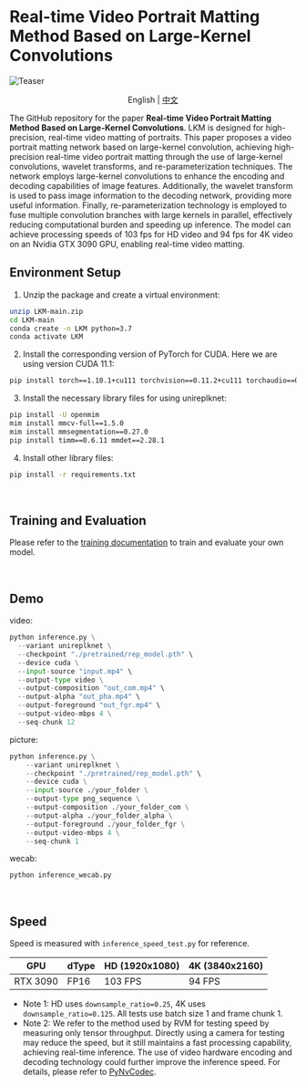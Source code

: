 # **Real-time Video Portrait Matting Method Based on Large-Kernel Convolutions**

![Teaser](/documentation/image/teaser.gif)

<p align="center">English | <a href="README_zh_Hans.md">中文</a></p>

The GitHub repository for the paper **Real-time Video Portrait Matting Method Based on Large-Kernel Convolutions**. LKM is designed for high-precision, real-time video matting of portraits. This paper proposes a video portrait matting network based on large-kernel convolution, achieving high-precision real-time video portrait matting through the use of large-kernel convolutions, wavelet transforms, and re-parameterization techniques. The network employs large-kernel convolutions to enhance the encoding and decoding capabilities of image features. Additionally, the wavelet transform is used to pass image information to the decoding network, providing more useful information. Finally, re-parameterization technology is employed to fuse multiple convolution branches with large kernels in parallel, effectively reducing computational burden and speeding up inference. The model can achieve processing speeds of 103 fps for HD video and 94 fps for 4K video on an Nvidia GTX 3090 GPU, enabling real-time video matting.
<br>


## Environment Setup

1. Unzip the package and create a virtual environment:
```sh
unzip LKM-main.zip
cd LKM-main
conda create -n LKM python=3.7
conda activate LKM
```

2. Install the corresponding version of PyTorch for CUDA. Here we are using version CUDA 11.1:

```sh
pip install torch==1.10.1+cu111 torchvision==0.11.2+cu111 torchaudio==0.10.1 -f https://download.pytorch.org/whl/cu111/torch_stable.html
```

3. Install the necessary library files for using unireplknet:

```sh
pip install -U openmim
mim install mmcv-full==1.5.0
mim install mmsegmentation==0.27.0
pip install timm==0.6.11 mmdet==2.28.1
```

4. Install other library files:
```sh
pip install -r requirements.txt
```

<br>

## Training and Evaluation

Please refer to the [training documentation](documentation/training.md) to train and evaluate your own model.

<br>

## Demo

video:

```python
python inference.py \
  --variant unireplknet \
  --checkpoint "./pretrained/rep_model.pth" \
  --device cuda \
  --input-source "input.mp4" \
  --output-type video \
  --output-composition "out_com.mp4" \
  --output-alpha "out_pha.mp4" \
  --output-foreground "out_fgr.mp4" \
  --output-video-mbps 4 \
  --seq-chunk 12
```
picture:

```python
python inference.py \
    --variant unireplknet \
    --checkpoint "./pretrained/rep_model.pth" \
    --device cuda \
    --input-source ./your_folder \
    --output-type png_sequence \
    --output-composition ./your_folder_com \
    --output-alpha ./your_folder_alpha \
    --output-foreground ./your_folder_fgr \
    --output-video-mbps 4 \
    --seq-chunk 1
```


wecab:

```python
python inference_wecab.py
```

<br>

## Speed

Speed is measured with `inference_speed_test.py` for reference.

| GPU            | dType | HD (1920x1080) | 4K (3840x2160) |
| -------------- | ----- | -------------- |----------------|
| RTX 3090       | FP16  | 103 FPS        | 94 FPS        |


* Note 1: HD uses `downsample_ratio=0.25`, 4K uses `downsample_ratio=0.125`. All tests use batch size 1 and frame chunk 1.
* Note 2: We refer to the method used by RVM for testing speed by measuring only tensor throughput. Directly using a camera for testing may reduce the speed, but it still maintains a fast processing capability, achieving real-time inference. The use of video hardware encoding and decoding technology could further improve the inference speed. For details, please refer to [PyNvCodec](https://github.com/NVIDIA/VideoProcessingFramework).

<br>  


<br>

